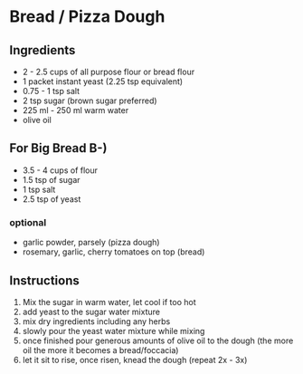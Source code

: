 # Bread / Pizza Dough

## Ingredients 
- 2 - 2.5 cups of all purpose flour or bread flour
- 1 packet instant yeast (2.25 tsp equivalent)
- 0.75 - 1 tsp salt 
- 2 tsp sugar (brown sugar preferred)
- 225 ml - 250 ml warm water 
- olive oil 

## For Big Bread B-)
- 3.5 - 4 cups of flour
- 1.5 tsp of sugar 
- 1 tsp salt
- 2.5 tsp of yeast 

### optional
- garlic powder, parsely (pizza dough)
- rosemary, garlic, cherry tomatoes on top (bread)


## Instructions
1. Mix the sugar in warm water, let cool if too hot
2. add yeast to the sugar water mixture 
3. mix dry ingredients including any herbs 
4. slowly pour the yeast water mixture while mixing 
5. once finished pour generous amounts of olive oil to the dough (the more oil the more it becomes a bread/foccacia)
6. let it sit to rise, once risen, knead the dough (repeat 2x - 3x)
